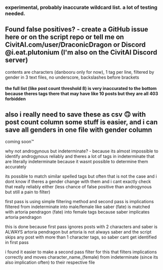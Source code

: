 ### experimental, probably inaccurate wildcard list. **a lot of testing needed**.

## Found false positives? - create a GitHub issue here or on the script repo or tell me on CivitAI.com/user/DraconicDragon or Discord @i.eat.plutonium (I'm also on the CivitAI Discord server)

contents are characters (danbooru only for now), 1 tag per line, filtered by gender in 3 text files, no underscore, backslashes before brackets

#### the full list (like post count threshold 8) is very inaccurated to the bottom because theres tags there that may have like 10 posts but they are all 403 forbidden

## also i really need to save these as csv 🙃 with post count column some stuff is easier, and i can save all genders in one file with gender column
coming soon:tm:

why not androgynous but indeterminate? - because its almost impossible to identify androgynous reliably and theres a lot of tags in indeterminate that are literally indeterminate because it wasnt possible to determine them accurately

its possible to match similar spelled tags but often that is not the case and i dont know if theres a gender change with them and i cant exactly check that really reliably either (less chance of false positive than androgynous but still a pain to filter)

first pass is using simple filtering method and second pass is implications filtered from indeterminate into male/female like saber \(fate\) is matched with artoria pendragon \(fate\) into female tags because saber implicates artoria pendragon

this is done because first pass ignores posts with 2 characters and saber is ALWAYS artoria pendragon but artoria is not always saber and the script skips any post with more than 1 character tags, so saber cant get identified in first pass

i found it easier to make a second pass filter for this that filters implications correctly and moves character_name_(female) from indeterminate (since its also implication often) to their respective file
